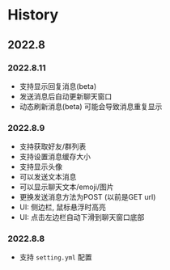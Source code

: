 # History

## 2022.8

### 2022.8.11
+ 支持显示回复消息(beta)
+ 发送消息后自动更新聊天窗口
+ 动态刷新消息(beta) 可能会导致消息重复显示

### 2022.8.9
+ 支持获取好友/群列表
+ 支持设置消息缓存大小
+ 支持显示头像
+ 可以发送文本消息
+ 可以显示聊天文本/emoji/图片
+ 更换发送消息方法为POST (以前是GET url)
+ UI: 侧边栏, 鼠标悬浮时高亮
+ UI: 点击左边栏自动下滑到聊天窗口底部

### 2022.8.8
+ 支持 `setting.yml` 配置